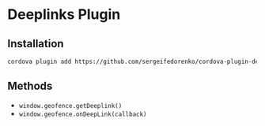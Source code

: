 Deeplinks Plugin
======


## Installation

```bash
cordova plugin add https://github.com/sergeifedorenko/cordova-plugin-deeplinks.git
```

## Methods

- `window.geofence.getDeeplink()`
- `window.geofence.onDeepLink(callback)`